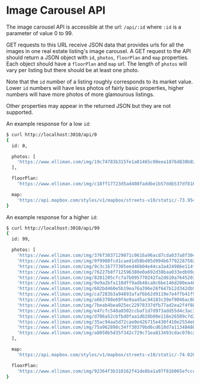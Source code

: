 # Image Carousel API

The image carousel API is accessible at the url: `/api/:id` where `:id` is a parameter of value 0 to 99.

GET requests to this URL receive JSON data that provides urls for all the images in one real estate listing's image carousel. A GET request to the API should return a JSON object with `id`, `photos`, `floorPlan` and `map` properties. Each object should have a `floorPlan` and `map` url. The length of  `photos` will vary per listing but there should be at least one photo.

Note that the `id` number of a listing roughly corresponds to its market value. Lower `id` numbers will have less photos of fairly basic properties, higher numbers will have more photos of more glamourous listings.

Other properties may appear in the returned JSON but they are not supported.

An example response for a low `id`:

```bash
$ curl http://localhost:3010/api/0
{
  id: 0,

  photos: [
    'https://www.elliman.com/img/19c74783b315fe1a01465c90eea1876d830b02b7+440++1'
  ],

  floorPlan:
    'https://www.elliman.com/img/c18ff17723d5ad408faddbe1b57ddb537df8161e+440++1',

  map:
    'https://api.mapbox.com/styles/v1/mapbox/streets-v10/static/-73.95432,40.71193,12.5,0,0/1148x800?access_token='
}
```

An example response for a higher `id`:

```bash
$ curl http://localhost:3010/api/99
{
  id: 99,

  photos: [
    'https://www.elliman.com/img/376f3037129071c0616a96acd7cda037a8f304ce+440++1',
    'https://www.elliman.com/img/9f9988fcd1caed1d58bd05d994b67792287502f5+440++1',
    'https://www.elliman.com/img/9c3c16777305eed46b04e44ca3a424986e114fe2+440++1',
    'https://www.elliman.com/img/76227b8f712596380e0a692d38baa033edb99ad3+440++1',
    'https://www.elliman.com/img/8281205cfc7a7b095770242fa2d610a764520345+440++1',
    'https://www.elliman.com/img/9e9a2bfa118dff9adb48ca8c6be146d200ea48f4+440++1',
    'https://www.elliman.com/img/602bd460e5b19ea76a396e26f647b12d342db919+440++1',
    'https://www.elliman.com/img/ca7283b3a94893afaf6b62d9119e7e4ffb41f985+440++1',
    'https://www.elliman.com/img/a663708e69f4e9aad5ac94183c39ef9046ac88ce+440++1',
    'https://www.elliman.com/img/7beab4bea025ec22978337dfb77ad2ea2f4f882b+440++1',
    'https://www.elliman.com/img/e4fcfc548a8502ccbaf1d7d973add55d4c3ac318+440++1',
    'https://www.elliman.com/img/d706a52cbfbd0faa1d028b00e118e26509c7d214+440++1',
    'https://www.elliman.com/img/35ac94aa5d72cae0e42b715e430f410e2554e8f8+440++1',
    'https://www.elliman.com/img/75a962898c34ff30379bd6cd610d7a11348488a4+440++1',
    'https://www.elliman.com/img/a8050b5d35f342c729c71ea813493cdac078ca09+440++1'
  ],

  map:
    'https://api.mapbox.com/styles/v1/mapbox/streets-v10/static/-74.02046,40.62848,12.5,0,0/1148x800?access_token=',

  floorPlan:
    'https://www.elliman.com/img/92364f3b310162f41de8ba1a97f816065efccce7+440++1'
}
```

